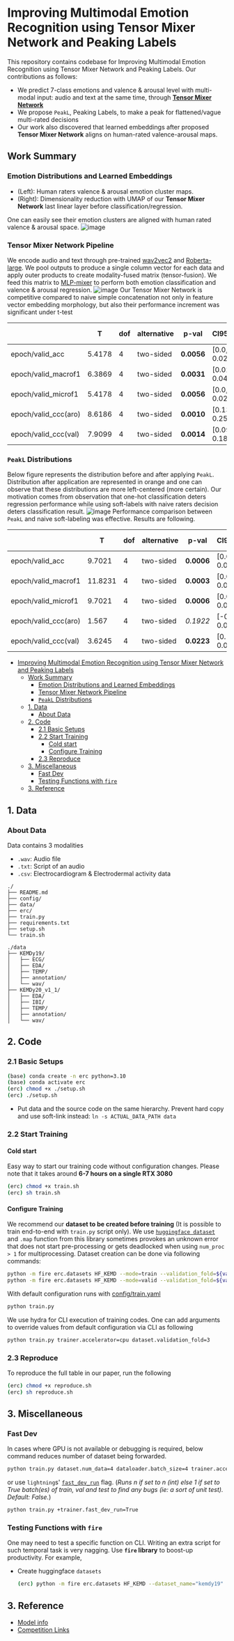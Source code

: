 # Improving Multimodal Emotion Recognition using Tensor Mixer Network and Peaking Labels
This repository contains codebase for Improving Multimodal Emotion Recognition using Tensor Mixer Network and Peaking Labels. Our contributions as follows: 
- We predict 7-class emotions and valence & arousal level with multi-modal input: audio and text at the same time, through [**Tensor Mixer Network**](https://aclanthology.org/D17-1115/)
- We propose `PeakL`, Peaking Labels, to make a peak for flattened/vague multi-rated decisions
- Our work also discovered that learned embeddings after proposed **Tensor Mixer Network** aligns on human-rated valence-arousal maps.

## Work Summary
### Emotion Distributions and Learned Embeddings
- (Left): Human raters valence & arousal emotion cluster maps.
- (Right): Dimensionality reduction with UMAP of our **Tensor Mixer Network** last linear layer before classification/regression.

One can easily see their emotion clusters are aligned with human rated valence & arousal space.
![image](./assets/embed.png)

### Tensor Mixer Network Pipeline
We encode audio and text through pre-trained [wav2vec2](https://huggingface.co/kresnik/wav2vec2-large-xlsr-korean) and [Roberta-large](https://huggingface.co/klue/roberta-large). We pool outputs to produce a single column vector for each data and apply outer products to create modality-fused matrix (tensor-fusion). We feed this matrix to [MLP-mixer](https://arxiv.org/abs/2105.01601) to perform both emotion classification and valence & arousal regression. 
![image](./assets/pipeline.png)
Our Tensor Mixer Network is competitive compared to naive simple concatenation not only in feature vector embedding morphology, but also their performance increment was significant under t-test

| |T|dof|alternative|p-val|CI95%|cohen-d|BF10|power|
|---|---|---|---|---|---|---|---|---|
|epoch/valid_acc|	5.4178	|4	|two-sided|	**0.0056**	|[0.0, 0.02]	|0.6438	|10.689	|0.2005|
|epoch/valid_macrof1|	6.3869	|4|	two-sided|	**0.0031**|	[0.02, 0.04]|	1.3668	|16.54	|0.6345|
|epoch/valid_microf1	|5.4178	|4	|two-sided|	**0.0056**	|[0.0, 0.02]	|0.6438	|10.689|	0.2005|
|epoch/valid_ccc(aro)	|8.6186	|4	|two-sided	|**0.0010**	|[0.13, 0.25]	|5.3679	|37.745|	1.0000|
|epoch/valid_ccc(val)	|7.9099	|4	|two-sided	|**0.0014**	|[0.09, 0.18]	|3.6925	|29.703	|0.9999|

### `PeakL` Distributions
Below figure represents the distribution before and after applying `PeakL`. Distribution after application are represented in orange and one can observe that these distributions are more left-centered (more certain). Our motivation comes from observation that one-hot classification deters regression performance while using soft-labels with naive raters decision deters classification result.
![image](./assets/peakl.png)
Performance comparison between `PeakL` and naive soft-labeling was effective. Results are following.

| |T|dof|alternative|p-val|CI95%|cohen-d|BF10|power|
|---|---|---|---|---|---|---|---|---|
|epoch/valid_acc|9.7021|4|two-sided|**0.0006**|[0.01 0.01]|0.4927|52.725|0.1379|
|epoch/valid_macrof1|11.8231|4|two-sided|**0.0003**|[0.01 0.02]|0.7127|92.844|0.2342|
|epoch/valid_microf1|9.7021|4|two-sided|**0.0006**|[0.01 0.01]|0.4927|52.725|0.1379|
|epoch/valid_ccc(aro)|1.567|4|two-sided|*0.1922*|[-0.01  0.02]|0.6379|0.873|0.1977|
|epoch/valid_ccc(val)|3.6245|4|two-sided|**0.0223**|[0.   0.02]|0.7926|3.958|0.2768|


- [Improving Multimodal Emotion Recognition using Tensor Mixer Network and Peaking Labels](#improving-multimodal-emotion-recognition-using-tensor-mixer-network-and-peaking-labels)
  - [Work Summary](#work-summary)
    - [Emotion Distributions and Learned Embeddings](#emotion-distributions-and-learned-embeddings)
    - [Tensor Mixer Network Pipeline](#tensor-mixer-network-pipeline)
    - [`PeakL` Distributions](#peakl-distributions)
  - [1. Data](#1-data)
    - [About Data](#about-data)
  - [2. Code](#2-code)
    - [2.1 Basic Setups](#21-basic-setups)
    - [2.2 Start Training](#22-start-training)
      - [Cold start](#cold-start)
      - [Configure Training](#configure-training)
    - [2.3 Reproduce](#23-reproduce)
  - [3. Miscellaneous](#3-miscellaneous)
    - [Fast Dev](#fast-dev)
    - [Testing Functions with `fire`](#testing-functions-with-fire)
  - [3. Reference](#3-reference)


## 1. Data
### About Data
Data contains 3 modalities
- `.wav`: Audio file
- `.txt`: Script of an audio
- `.csv`: Electrocardiogram & Electrodermal activity data
```
./
├── README.md
├── config/
├── data/
├── erc/
├── train.py
├── requirements.txt
├── setup.sh
└── train.sh
```

```
./data
├── KEMDy19/
│   ├── ECG/
│   ├── EDA/
│   ├── TEMP/
│   ├── annotation/
│   └── wav/
├── KEMDy20_v1_1/
│   ├── EDA/
│   ├── IBI/
│   ├── TEMP/
│   ├── annotation/
│   └── wav/
```


## 2. Code
### 2.1 Basic Setups
```zsh
(base) conda create -n erc python=3.10
(base) conda activate erc
(erc) chmod +x ./setup.sh
(erc) ./setup.sh
```
- Put data and the source code on the same hierarchy. Prevent hard copy and use soft-link instead: `ln -s ACTUAL_DATA_PATH data`

### 2.2 Start Training
#### Cold start
Easy way to start our training code without configuration changes. Please note that it takes around **6-7 hours on a single RTX 3080**
```zsh
(erc) chmod +x train.sh
(erc) sh train.sh
```
#### Configure Training
We recommend our **dataset to be created before training** (It is possible to train end-to-end with `train.py` script only). We use [`huggingface dataset`](https://huggingface.co/docs/datasets/index) and `.map` function from this library sometimes provokes an unknown error that does not start pre-processing or gets deadlocked when using `num_proc > 1` for multiprocessing. Dataset creation can be done via following commands:
```zsh
python -m fire erc.datasets HF_KEMD --mode=train --validation_fold=${valfold}
python -m fire erc.datasets HF_KEMD --mode=valid --validation_fold=${valfold}
```
With default configuration runs with [config/train.yaml](./config/train.yaml)
```zsh
python train.py
```

We use hydra for CLI execution of training codes. One can add arguments to override values from default configuration via CLI as following
```zsh
python train.py trainer.accelerator=cpu dataset.validation_fold=3
```

### 2.3 Reproduce
To reproduce the full table in our paper, run the following
```bash
(erc) chmod +x reproduce.sh
(erc) sh reproduce.sh
```

## 3. Miscellaneous
### Fast Dev
In cases where GPU is not available or debugging is required, below command reduces number of dataset being forwarded.
```zsh
python train.py dataset.num_data=4 dataloader.batch_size=4 trainer.accelerator=cpu
```
or use `lightning`s' [`fast_dev_run`](https://lightning.ai/docs/pytorch/stable/common/trainer.html#fast-dev-run) flag. (_Runs n if set to n (int) else 1 if set to True batch(es) of train, val and test to find any bugs (ie: a sort of unit test). Default: False._)
```zsh
python train.py +trainer.fast_dev_run=True
```

### Testing Functions with `fire`
One may need to test a specific function on CLI. Writing an extra script for such temporal task is very nagging. Use **`fire` library** to boost-up productivity. For example,
* Create huggingface `datasets`
    ```zsh
    (erc) python -m fire erc.datasets HF_KEMD --dataset_name="kemdy19"
    ```

## 3. Reference
* [Model info](./erc/model/README.md)
* [Competition Links](https://aifactory.space/competition/detail/2234)
